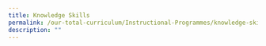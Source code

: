 ```yaml
---
title: Knowledge Skills
permalink: /our-total-curriculum/Instructional-Programmes/knowledge-skills/
description: ""
---
```


